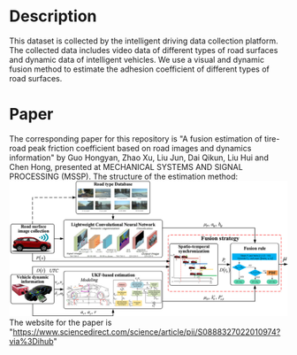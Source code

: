 # Description
This dataset is collected by the intelligent driving data collection platform. The collected data includes video data of different types of road surfaces and dynamic data of intelligent vehicles. We use a visual and dynamic fusion method to estimate the adhesion coefficient of different types of road surfaces.

# Paper
The corresponding paper for this repository is "A fusion estimation of tire-road peak friction coefficient based on road images and dynamics information" by Guo Hongyan, Zhao Xu, Liu Jun, Dai Qikun, Liu Hui and Chen Hong, presented at MECHANICAL SYSTEMS AND SIGNAL PROCESSING (MSSP). 
The structure of the estimation method:
![The structure of the paper](https://github.com/jialin-li99/dataset_for_MSSP_2023/blob/main/architecture.jpg)
The website for the paper is "https://www.sciencedirect.com/science/article/pii/S0888327022010974?via%3Dihub"
